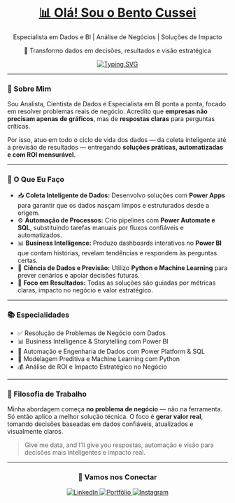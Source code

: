 <h1 align="center"><a href="https://www.linkedin.com/in/bentocussei">📊 Olá! Sou o Bento Cussei</a></h1>
<p align="center">Especialista em Dados e BI | Análise de Negócios | Soluções de Impacto</p>
<p align="center">🚀 Transformo dados em decisões, resultados e visão estratégica</p>

<p align="center">
  <a href="https://readme-typing-svg.demolab.com?font=Fira+Code&weight=600&size=22&duration=4000&pause=1000&color=22D3EE&center=true&vCenter=true&width=850&lines=Power+BI+%7C+Power+Platform+%7C+Ci%C3%AAncia+de+Dados+%7C+Automatiza%C3%A7%C3%A3o+Inteligente" target="_blank">
    <img src="https://readme-typing-svg.demolab.com?font=Fira+Code&weight=600&size=22&duration=4000&pause=1000&color=22D3EE&center=true&vCenter=true&width=850&lines=Power+BI+%7C+Power+Platform+%7C+Ci%C3%AAncia+de+Dados+%7C+Automatiza%C3%A7%C3%A3o+Inteligente" alt="Typing SVG" />
  </a>
</p>

---

### 🎯 Sobre Mim

Sou Analista, Cientista de Dados e Especialista em BI ponta a ponta, focado em resolver problemas reais de negócio. Acredito que **empresas não precisam apenas de gráficos**, mas de **respostas claras** para perguntas críticas.

Por isso, atuo em todo o ciclo de vida dos dados — da coleta inteligente até a previsão de resultados — entregando **soluções práticas, automatizadas e com ROI mensurável**.

---

### 💼 O Que Eu Faço

- 📥 **Coleta Inteligente de Dados:** Desenvolvo soluções com **Power Apps** para garantir que os dados nasçam limpos e estruturados desde a origem.
- ⚙️ **Automação de Processos:** Crio pipelines com **Power Automate e SQL**, substituindo tarefas manuais por fluxos confiáveis e automatizados.
- 📊 **Business Intelligence:** Produzo dashboards interativos no **Power BI** que contam histórias, revelam tendências e respondem às perguntas certas.
- 🔮 **Ciência de Dados e Previsão:** Utilizo **Python e Machine Learning** para prever cenários e apoiar decisões futuras.
- 📌 **Foco em Resultados:** Todas as soluções são guiadas por métricas claras, impacto no negócio e valor estratégico.

---

### 📚 Especialidades

- ✅ Resolução de Problemas de Negócio com Dados  
- 📊 Business Intelligence & Storytelling com Power BI  
- 🔄 Automação e Engenharia de Dados com Power Platform & SQL  
- 🧠 Modelagem Preditiva e Machine Learning com Python  
- 💰 Análise de ROI e Impacto Estratégico no Negócio  

---

### 📍 Filosofia de Trabalho

Minha abordagem começa **no problema de negócio** — não na ferramenta. Só então aplico a melhor solução técnica. O foco é **gerar valor real**, tomando decisões baseadas em dados confiáveis, atualizados e visualmente claros.

> Give me data, and I’ll give you respostas, automação e visão para decisões mais inteligentes e impacto real.

---

<div align="center">
  <h3>💌 Vamos nos Conectar</h3>
  <a href="https://www.linkedin.com/in/bentocussei" target="_blank">
    <img src="https://img.shields.io/badge/LinkedIn-0077B5?style=for-the-badge&logo=linkedin&logoColor=white" alt="LinkedIn">
  </a>
  <a href="https://bentobenack.com" target="_blank">
    <img src="https://img.shields.io/badge/Portfólio-FF7139?style=for-the-badge&logo=firefox&logoColor=white" alt="Portfólio">
  </a>
  <a href="https://www.instagram.com/bcussei" target="_blank">
    <img src="https://img.shields.io/badge/Instagram-E4405F?style=for-the-badge&logo=instagram&logoColor=white" alt="Instagram">
  </a>
</div>
